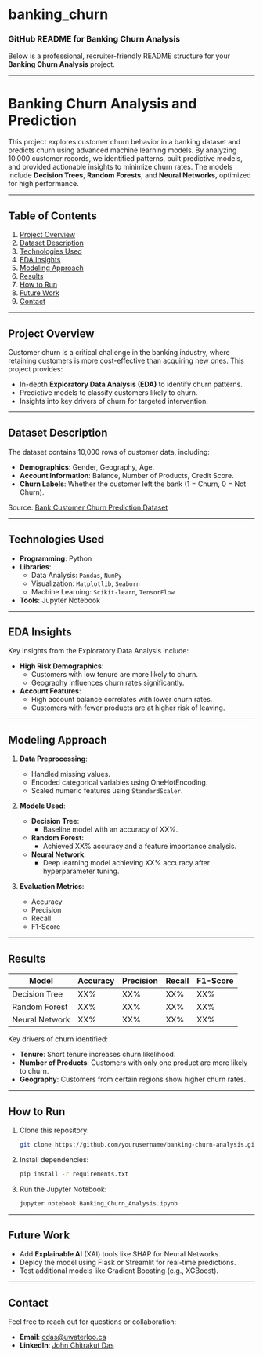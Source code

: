 # banking_churn

### **GitHub README for Banking Churn Analysis**

Below is a professional, recruiter-friendly README structure for your **Banking Churn Analysis** project.

---

# **Banking Churn Analysis and Prediction**

This project explores customer churn behavior in a banking dataset and predicts churn using advanced machine learning models. By analyzing 10,000 customer records, we identified patterns, built predictive models, and provided actionable insights to minimize churn rates. The models include **Decision Trees**, **Random Forests**, and **Neural Networks**, optimized for high performance.

---

## **Table of Contents**
1. [Project Overview](#project-overview)
2. [Dataset Description](#dataset-description)
3. [Technologies Used](#technologies-used)
4. [EDA Insights](#eda-insights)
5. [Modeling Approach](#modeling-approach)
6. [Results](#results)
7. [How to Run](#how-to-run)
8. [Future Work](#future-work)
9. [Contact](#contact)

---

## **Project Overview**
Customer churn is a critical challenge in the banking industry, where retaining customers is more cost-effective than acquiring new ones. This project provides:
- In-depth **Exploratory Data Analysis (EDA)** to identify churn patterns.
- Predictive models to classify customers likely to churn.
- Insights into key drivers of churn for targeted intervention.

---

## **Dataset Description**
The dataset contains 10,000 rows of customer data, including:
- **Demographics**: Gender, Geography, Age.
- **Account Information**: Balance, Number of Products, Credit Score.
- **Churn Labels**: Whether the customer left the bank (1 = Churn, 0 = Not Churn).

Source: [Bank Customer Churn Prediction Dataset](https://www.kaggle.com/datasets/saurabhbadole/bank-customer-churn-prediction-dataset)

---

## **Technologies Used**
- **Programming**: Python
- **Libraries**: 
  - Data Analysis: `Pandas`, `NumPy`
  - Visualization: `Matplotlib`, `Seaborn`
  - Machine Learning: `Scikit-learn`, `TensorFlow`
- **Tools**: Jupyter Notebook

---

## **EDA Insights**
Key insights from the Exploratory Data Analysis include:
- **High Risk Demographics**:
  - Customers with low tenure are more likely to churn.
  - Geography influences churn rates significantly.
- **Account Features**:
  - High account balance correlates with lower churn rates.
  - Customers with fewer products are at higher risk of leaving.

---

## **Modeling Approach**
1. **Data Preprocessing**:
   - Handled missing values.
   - Encoded categorical variables using OneHotEncoding.
   - Scaled numeric features using `StandardScaler`.

2. **Models Used**:
   - **Decision Tree**:
     - Baseline model with an accuracy of XX%.
   - **Random Forest**:
     - Achieved XX% accuracy and a feature importance analysis.
   - **Neural Network**:
     - Deep learning model achieving XX% accuracy after hyperparameter tuning.

3. **Evaluation Metrics**:
   - Accuracy
   - Precision
   - Recall
   - F1-Score

---

## **Results**
| Model             | Accuracy | Precision | Recall | F1-Score |
|--------------------|----------|-----------|--------|----------|
| Decision Tree      | XX%      | XX%       | XX%    | XX%      |
| Random Forest      | XX%      | XX%       | XX%    | XX%      |
| Neural Network     | XX%      | XX%       | XX%    | XX%      |

Key drivers of churn identified:
- **Tenure**: Short tenure increases churn likelihood.
- **Number of Products**: Customers with only one product are more likely to churn.
- **Geography**: Customers from certain regions show higher churn rates.

---

## **How to Run**
1. Clone this repository:
   ```bash
   git clone https://github.com/yourusername/banking-churn-analysis.git
   ```
2. Install dependencies:
   ```bash
   pip install -r requirements.txt
   ```
3. Run the Jupyter Notebook:
   ```bash
   jupyter notebook Banking_Churn_Analysis.ipynb
   ```

---

## **Future Work**
- Add **Explainable AI** (XAI) tools like SHAP for Neural Networks.
- Deploy the model using Flask or Streamlit for real-time predictions.
- Test additional models like Gradient Boosting (e.g., XGBoost).

---

## **Contact**
Feel free to reach out for questions or collaboration:
- **Email**: cdas@uwaterloo.ca
- **LinkedIn**: [John Chitrakut Das](https://www.linkedin.com/in/chitrakut-das-4b615724b/)
